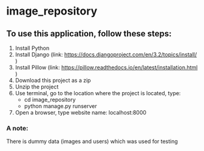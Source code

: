 # image_repository

## To use this application, follow these steps:
1. Install Python 
2. Install Django (link: https://docs.djangoproject.com/en/3.2/topics/install/ )
3. Install Pillow (link: https://pillow.readthedocs.io/en/latest/installation.html )
4. Download this project as a zip
5. Unzip the project
7. Use terminal, go to the location where the project is located, type:
    * cd image_repository
    * python manage.py runserver
8. Open a browser, type website name: localhost:8000

### A note:
There is dummy data (images and users) which was used for testing

